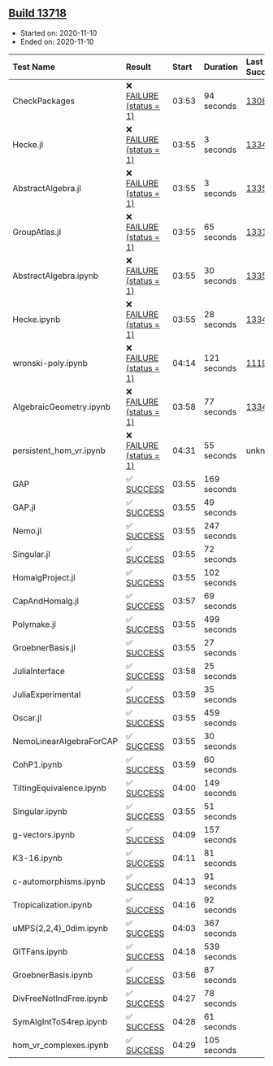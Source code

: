 ## [Build 13718](https://oscarci.mathematik.uni-kl.de/job/oscar/13718/)

* Started on: 2020-11-10
* Ended on: 2020-11-10

| Test Name    | Result | Start | Duration | Last Success | First Failure |
|:-------------|:-------|:------|:---------|:-------------|:--------------|
| CheckPackages | ❌ [FAILURE (status = 1)](https://oscarci.mathematik.uni-kl.de/job/oscar/13718/artifact/logs/build-13718/CheckPackages.log) | 03:53 | 94 seconds | [13085](https://oscarci.mathematik.uni-kl.de/job/oscar/13085/) | [13086](https://oscarci.mathematik.uni-kl.de/job/oscar/13086/) |
| Hecke.jl | ❌ [FAILURE (status = 1)](https://oscarci.mathematik.uni-kl.de/job/oscar/13718/artifact/logs/build-13718/Hecke.jl.log) | 03:55 | 3 seconds | [13341](https://oscarci.mathematik.uni-kl.de/job/oscar/13341/) | [13342](https://oscarci.mathematik.uni-kl.de/job/oscar/13342/) |
| AbstractAlgebra.jl | ❌ [FAILURE (status = 1)](https://oscarci.mathematik.uni-kl.de/job/oscar/13718/artifact/logs/build-13718/AbstractAlgebra.jl.log) | 03:55 | 3 seconds | [13355](https://oscarci.mathematik.uni-kl.de/job/oscar/13355/) | [13356](https://oscarci.mathematik.uni-kl.de/job/oscar/13356/) |
| GroupAtlas.jl | ❌ [FAILURE (status = 1)](https://oscarci.mathematik.uni-kl.de/job/oscar/13718/artifact/logs/build-13718/GroupAtlas.jl.log) | 03:55 | 65 seconds | [13311](https://oscarci.mathematik.uni-kl.de/job/oscar/13311/) | [13312](https://oscarci.mathematik.uni-kl.de/job/oscar/13312/) |
| AbstractAlgebra.ipynb | ❌ [FAILURE (status = 1)](https://oscarci.mathematik.uni-kl.de/job/oscar/13718/artifact/logs/build-13718/AbstractAlgebra.ipynb.log) | 03:55 | 30 seconds | [13355](https://oscarci.mathematik.uni-kl.de/job/oscar/13355/) | [13356](https://oscarci.mathematik.uni-kl.de/job/oscar/13356/) |
| Hecke.ipynb | ❌ [FAILURE (status = 1)](https://oscarci.mathematik.uni-kl.de/job/oscar/13718/artifact/logs/build-13718/Hecke.ipynb.log) | 03:55 | 28 seconds | [13341](https://oscarci.mathematik.uni-kl.de/job/oscar/13341/) | [13342](https://oscarci.mathematik.uni-kl.de/job/oscar/13342/) |
| wronski-poly.ipynb | ❌ [FAILURE (status = 1)](https://oscarci.mathematik.uni-kl.de/job/oscar/13718/artifact/logs/build-13718/wronski-poly.ipynb.log) | 04:14 | 121 seconds | [11192](https://oscarci.mathematik.uni-kl.de/job/oscar/11192/) | [11193](https://oscarci.mathematik.uni-kl.de/job/oscar/11193/) |
| AlgebraicGeometry.ipynb | ❌ [FAILURE (status = 1)](https://oscarci.mathematik.uni-kl.de/job/oscar/13718/artifact/logs/build-13718/AlgebraicGeometry.ipynb.log) | 03:58 | 77 seconds | [13341](https://oscarci.mathematik.uni-kl.de/job/oscar/13341/) | [13342](https://oscarci.mathematik.uni-kl.de/job/oscar/13342/) |
| persistent_hom_vr.ipynb | ❌ [FAILURE (status = 1)](https://oscarci.mathematik.uni-kl.de/job/oscar/13718/artifact/logs/build-13718/persistent_hom_vr.ipynb.log) | 04:31 | 55 seconds | unknown | unknown |
| GAP | ✅ [SUCCESS](https://oscarci.mathematik.uni-kl.de/job/oscar/13718/artifact/logs/build-13718/GAP.log) | 03:55 | 169 seconds |  |  |
| GAP.jl | ✅ [SUCCESS](https://oscarci.mathematik.uni-kl.de/job/oscar/13718/artifact/logs/build-13718/GAP.jl.log) | 03:55 | 49 seconds |  |  |
| Nemo.jl | ✅ [SUCCESS](https://oscarci.mathematik.uni-kl.de/job/oscar/13718/artifact/logs/build-13718/Nemo.jl.log) | 03:55 | 247 seconds |  |  |
| Singular.jl | ✅ [SUCCESS](https://oscarci.mathematik.uni-kl.de/job/oscar/13718/artifact/logs/build-13718/Singular.jl.log) | 03:55 | 72 seconds |  |  |
| HomalgProject.jl | ✅ [SUCCESS](https://oscarci.mathematik.uni-kl.de/job/oscar/13718/artifact/logs/build-13718/HomalgProject.jl.log) | 03:55 | 102 seconds |  |  |
| CapAndHomalg.jl | ✅ [SUCCESS](https://oscarci.mathematik.uni-kl.de/job/oscar/13718/artifact/logs/build-13718/CapAndHomalg.jl.log) | 03:57 | 69 seconds |  |  |
| Polymake.jl | ✅ [SUCCESS](https://oscarci.mathematik.uni-kl.de/job/oscar/13718/artifact/logs/build-13718/Polymake.jl.log) | 03:55 | 499 seconds |  |  |
| GroebnerBasis.jl | ✅ [SUCCESS](https://oscarci.mathematik.uni-kl.de/job/oscar/13718/artifact/logs/build-13718/GroebnerBasis.jl.log) | 03:55 | 27 seconds |  |  |
| JuliaInterface | ✅ [SUCCESS](https://oscarci.mathematik.uni-kl.de/job/oscar/13718/artifact/logs/build-13718/JuliaInterface.log) | 03:58 | 25 seconds |  |  |
| JuliaExperimental | ✅ [SUCCESS](https://oscarci.mathematik.uni-kl.de/job/oscar/13718/artifact/logs/build-13718/JuliaExperimental.log) | 03:59 | 35 seconds |  |  |
| Oscar.jl | ✅ [SUCCESS](https://oscarci.mathematik.uni-kl.de/job/oscar/13718/artifact/logs/build-13718/Oscar.jl.log) | 03:55 | 459 seconds |  |  |
| NemoLinearAlgebraForCAP | ✅ [SUCCESS](https://oscarci.mathematik.uni-kl.de/job/oscar/13718/artifact/logs/build-13718/NemoLinearAlgebraForCAP.log) | 03:55 | 30 seconds |  |  |
| CohP1.ipynb | ✅ [SUCCESS](https://oscarci.mathematik.uni-kl.de/job/oscar/13718/artifact/logs/build-13718/CohP1.ipynb.log) | 03:59 | 60 seconds |  |  |
| TiltingEquivalence.ipynb | ✅ [SUCCESS](https://oscarci.mathematik.uni-kl.de/job/oscar/13718/artifact/logs/build-13718/TiltingEquivalence.ipynb.log) | 04:00 | 149 seconds |  |  |
| Singular.ipynb | ✅ [SUCCESS](https://oscarci.mathematik.uni-kl.de/job/oscar/13718/artifact/logs/build-13718/Singular.ipynb.log) | 03:55 | 51 seconds |  |  |
| g-vectors.ipynb | ✅ [SUCCESS](https://oscarci.mathematik.uni-kl.de/job/oscar/13718/artifact/logs/build-13718/g-vectors.ipynb.log) | 04:09 | 157 seconds |  |  |
| K3-16.ipynb | ✅ [SUCCESS](https://oscarci.mathematik.uni-kl.de/job/oscar/13718/artifact/logs/build-13718/K3-16.ipynb.log) | 04:11 | 81 seconds |  |  |
| c-automorphisms.ipynb | ✅ [SUCCESS](https://oscarci.mathematik.uni-kl.de/job/oscar/13718/artifact/logs/build-13718/c-automorphisms.ipynb.log) | 04:13 | 91 seconds |  |  |
| Tropicalization.ipynb | ✅ [SUCCESS](https://oscarci.mathematik.uni-kl.de/job/oscar/13718/artifact/logs/build-13718/Tropicalization.ipynb.log) | 04:16 | 92 seconds |  |  |
| uMPS(2,2,4)_0dim.ipynb | ✅ [SUCCESS](https://oscarci.mathematik.uni-kl.de/job/oscar/13718/artifact/logs/build-13718/uMPS-2-2-4-_0dim.ipynb.log) | 04:03 | 367 seconds |  |  |
| GITFans.ipynb | ✅ [SUCCESS](https://oscarci.mathematik.uni-kl.de/job/oscar/13718/artifact/logs/build-13718/GITFans.ipynb.log) | 04:18 | 539 seconds |  |  |
| GroebnerBasis.ipynb | ✅ [SUCCESS](https://oscarci.mathematik.uni-kl.de/job/oscar/13718/artifact/logs/build-13718/GroebnerBasis.ipynb.log) | 03:56 | 87 seconds |  |  |
| DivFreeNotIndFree.ipynb | ✅ [SUCCESS](https://oscarci.mathematik.uni-kl.de/job/oscar/13718/artifact/logs/build-13718/DivFreeNotIndFree.ipynb.log) | 04:27 | 78 seconds |  |  |
| SymAlgIntToS4rep.ipynb | ✅ [SUCCESS](https://oscarci.mathematik.uni-kl.de/job/oscar/13718/artifact/logs/build-13718/SymAlgIntToS4rep.ipynb.log) | 04:28 | 61 seconds |  |  |
| hom_vr_complexes.ipynb | ✅ [SUCCESS](https://oscarci.mathematik.uni-kl.de/job/oscar/13718/artifact/logs/build-13718/hom_vr_complexes.ipynb.log) | 04:29 | 105 seconds |  |  |
